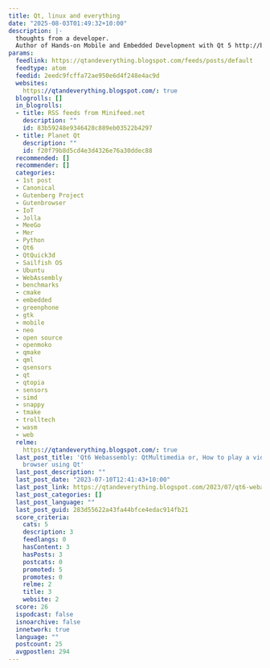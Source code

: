 ```yaml
---
title: Qt, linux and everything
date: "2025-08-03T01:49:32+10:00"
description: |-
  thoughts from a developer.
  Author of Hands-on Mobile and Embedded Development with Qt 5 http://bit.ly/HandsOnMobileEmbedded
params:
  feedlink: https://qtandeverything.blogspot.com/feeds/posts/default
  feedtype: atom
  feedid: 2eedc9fcffa72ae950e6d4f248e4ac9d
  websites:
    https://qtandeverything.blogspot.com/: true
  blogrolls: []
  in_blogrolls:
  - title: RSS feeds from Minifeed.net
    description: ""
    id: 83b59248e9346428c889eb03522b4297
  - title: Planet Qt
    description: ""
    id: f20f79b8d5cd4e3d4326e76a30ddec88
  recommended: []
  recommender: []
  categories:
  - 1st post
  - Canonical
  - Gutenberg Project
  - Gutenbrowser
  - IoT
  - Jolla
  - MeeGo
  - Mer
  - Python
  - Qt6
  - QtQuick3d
  - Sailfish OS
  - Ubuntu
  - WebAssembly
  - benchmarks
  - cmake
  - embedded
  - greenphone
  - gtk
  - mobile
  - neo
  - open source
  - openmoko
  - qmake
  - qml
  - qsensors
  - qt
  - qtopia
  - sensors
  - simd
  - snappy
  - tmake
  - trolltech
  - wasm
  - web
  relme:
    https://qtandeverything.blogspot.com/: true
  last_post_title: 'Qt6 Webassembly: QtMultimedia or, How to play a video in a web
    browser using Qt'
  last_post_description: ""
  last_post_date: "2023-07-10T12:41:43+10:00"
  last_post_link: https://qtandeverything.blogspot.com/2023/07/qt6-webassembly-qtmultimedia-or-how-to.html
  last_post_categories: []
  last_post_language: ""
  last_post_guid: 283d55622a43fa44bfce4edac914fb21
  score_criteria:
    cats: 5
    description: 3
    feedlangs: 0
    hasContent: 3
    hasPosts: 3
    postcats: 0
    promoted: 5
    promotes: 0
    relme: 2
    title: 3
    website: 2
  score: 26
  ispodcast: false
  isnoarchive: false
  innetwork: true
  language: ""
  postcount: 25
  avgpostlen: 294
---
```

